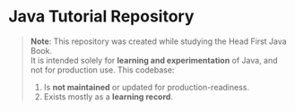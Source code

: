 # Java Tutorial Repository

> **Note**: This repository was created while studying the Head First Java Book.  
> It is intended solely for **learning and experimentation** of Java, and not for production use.
> This codebase:
> 1. Is **not maintained** or updated for production-readiness.  
> 2. Exists mostly as a **learning record**.
